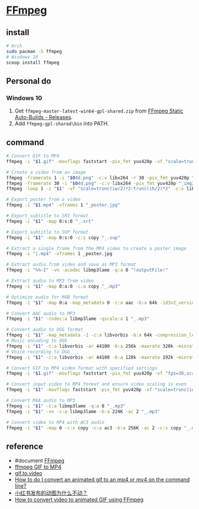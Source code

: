 # [FFmpeg](https://www.ffmpeg.org)

## install

```sh
# Arch
sudo pacman -S ffmpeg
# Windows 10
scoop install ffmpeg
```

## Personal do

### Windows 10

1. Get `ffmpeg-master-latest-win64-gpl-shared.zip` from [FFmpeg Static Auto-Builds - Releases](https://github.com/BtbN/FFmpeg-Builds/releases).
2. Add `ffmpeg-gpl-shared\bin` into PATH.

## command

```sh
# Convert GIF to MP4
ffmpeg -i "$1.gif" -movflags faststart -pix_fmt yuv420p -vf "scale=trunc(iw/2)*2:trunc(ih/2)*2" "_.mp4"

# Create a video from an image
ffmpeg -framerate 1 -i "$04d.png" -c:v libx264 -r 30 -pix_fmt yuv420p "_img2_.mp4"
ffmpeg -framerate 30 -i "$04d.png" -c:v libx264 -pix_fmt yuv420p "_img2_.mp4"
ffmpeg -loop 1 -i "$1" -vf "scale=trunc(iw/2)*2:trunc(ih/2)*2" -c:v libx264 -t 1 -pix_fmt yuv420p "_.mp4"

# Export poster from a video
ffmpeg -i "$1.mp4" -vframes 1 "_poster.jpg"

# Export subtitle to SRT format
ffmpeg -i "$1" -map 0:s:0 "_.srt"

# Export subtitle to SUP format
ffmpeg -i "$1" -map 0:s:0 -c:s copy "_.sup"

# Extract a single frame from the MP4 video to create a poster image
ffmpeg -i "|.mp4" -vframes 1 _poster.jpg

# Extract audio from video and save as MP3 format
ffmpeg -i "%%~I" -vn -acodec libmp3lame -q:a 0 "!outputFile!"

# Extract audio to MP3 from video
ffmpeg -i "$1" -map 0:a:0 -c:a copy "_.mp3"

# Optimize audio for M4B format
ffmpeg -i "$1" -map 0:a -map_metadata 0 -c:a aac -b:a 64k -id3v2_version 3 -movflags +faststart "_opti.m4b"

# Convert AAC audio to MP3
ffmpeg -i "$1" -codec:a libmp3lame -qscale:a 1 "_.mp3"

# Convert audio to OGG format
ffmpeg -i "$1" -map_metadata -1 -c:a libvorbis -b:a 64k -compression_level 10 -vn "_.ogg"
# Music encoding to OGG
ffmpeg -i "$1" -c:a libvorbis -ar 44100 -b:a 256k -maxrate 320k -minrate 128k -bufsize 320k "_.ogg"
# Voice recording to OGG
ffmpeg -i "$1" -c:a libvorbis -ar 44100 -b:a 128k -maxrate 192k -minrate 64k -bufsize 192k "_.ogg"

# Convert GIF to MP4 video format with specified settings
ffmpeg -i "$1.gif" -movflags faststart -pix_fmt yuv420p -vf "fps=30,scale=trunc(iw/2)*2:trunc(ih/2)*2" -c:v libx264 -crf 23 -preset medium _.mp4

# Convert input video to MP4 format and ensure video scaling is even
ffmpeg -i "$1" -movflags faststart -pix_fmt yuv420p -vf "scale=trunc(iw/2)*2:trunc(ih/2)*2" _.mp4

# Convert M4A audio to MP3
ffmpeg -i "$1" -c:a libmp3lame -q:a 8 "_.mp3"
ffmpeg -i "$1" -vn -c:a libmp3lame -b:a 224K -ac 2 "_.mp3"

# Convert video to MP4 with AC3 audio
ffmpeg -i "$1" -map 0 -c:v copy -c:a ac3 -b:a 256K -ac 2 -c:s copy "_.mp4"
```

## reference

- #document [FFmpeg](https://ffmpeg.org/ffmpeg.html)
- [ffmpeg GIF to MP4](https://gist.github.com/gvoze32/95f96992a443e73c4794c342a44e0811)
- [gif.to.video](https://github.com/kinglisky/gif.to.video/blob/master/doc.md)
- [How to do I convert an animated gif to an mp4 or mv4 on the command line?](https://unix.stackexchange.com/questions/40638/how-to-do-i-convert-an-animated-gif-to-an-mp4-or-mv4-on-the-command-line)
- [小红书发布的动图为什么不动？](https://www.bilibili.com/read/cv21625230/)
- [How to convert video to animated GIF using FFmpeg](https://shotstack.io/learn/convert-video-gif-ffmpeg/)
